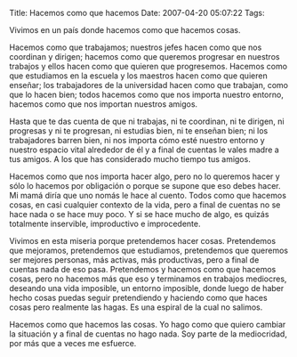 Title: Hacemos como que hacemos
Date: 2007-04-20 05:07:22
Tags: 

<p>Vivimos en un país donde hacemos como que hacemos cosas.</p>

<p>Hacemos como que trabajamos; nuestros jefes hacen como que nos coordinan y dirigen; hacemos como que queremos progresar en nuestros trabajos y ellos hacen como que quieren que progresemos. Hacemos como que estudiamos en la escuela y los maestros hacen como que quieren enseñar; los trabajadores de la universidad hacen como que trabajan, como que lo hacen bien; todos hacemos como que nos importa nuestro entorno, hacemos como que nos importan nuestros amigos.</p>

<p>Hasta que te das cuenta de que ni trabajas, ni te coordinan, ni te dirigen, ni progresas y ni te progresan, ni estudias bien, ni te enseñan bien; ni los trabajadores barren bien, ni nos importa cómo esté nuestro entorno y nuestro espacio vital alrededor de él y a final de cuentas le vales madre a tus amigos. A los que has considerado mucho tiempo tus amigos.</p>

<p>Hacemos como que nos importa hacer algo, pero no lo queremos hacer y sólo lo hacemos por obligación o porque se supone que eso debes hacer. Mi mamá diría que uno nomás le hace al cuento. Todos como que hacemos cosas, en casi cualquier contexto de la vida, pero a final de cuentas no se hace nada o se hace muy poco. Y si se hace mucho de algo, es quizás totalmente inservible, improductivo e improcedente.</p>

<p>Vivimos en esta miseria porque pretendemos hacer cosas. Pretendemos que mejoramos, pretendemos que estudiamos, pretendemos que queremos ser mejores personas, más activas, más productivas, pero a final de cuentas nada de eso pasa. Pretendemos y hacemos como que hacemos cosas, pero no hacemos más que eso y terminamos en trabajos mediocres, deseando una vida imposible, un entorno imposible, donde luego de haber hecho cosas puedas seguir pretendiendo y haciendo como que haces cosas pero realmente las hagas. Es una espiral de la cual no salimos.</p>

<p>Hacemos como que hacemos las cosas. Yo hago como que quiero cambiar la situación y a final de cuentas no hago nada. Soy parte de la mediocridad, por más que a veces me esfuerce.</p>

